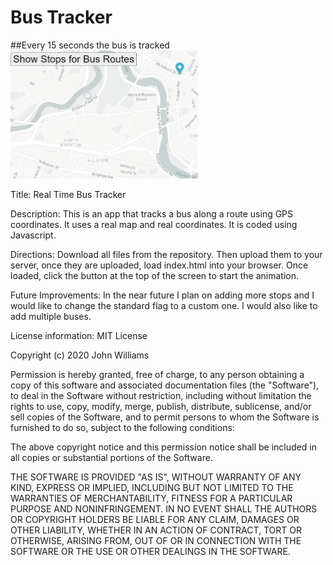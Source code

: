 # Bus Tracker
##Every 15 seconds the bus is tracked
<br>
<img src = "screenshot.png" width = "300"/>


Title: Real Time Bus Tracker

Description: This is an app that tracks a bus along a route using GPS coordinates. It uses a real map and real coordinates. It is coded using Javascript.

Directions: Download all files from the repository. Then upload them to your server, once they are uploaded, load index.html into your browser. Once loaded, click the button at the top of the screen to start the animation.

Future Improvements: In the near future I plan on adding more stops and I would like to change the standard flag to a custom one. I would also like to add multiple buses.

License information: MIT License

Copyright (c) 2020 John Williams

Permission is hereby granted, free of charge, to any person obtaining a copy
of this software and associated documentation files (the "Software"), to deal
in the Software without restriction, including without limitation the rights
to use, copy, modify, merge, publish, distribute, sublicense, and/or sell
copies of the Software, and to permit persons to whom the Software is
furnished to do so, subject to the following conditions:

The above copyright notice and this permission notice shall be included in all
copies or substantial portions of the Software.

THE SOFTWARE IS PROVIDED "AS IS", WITHOUT WARRANTY OF ANY KIND, EXPRESS OR
IMPLIED, INCLUDING BUT NOT LIMITED TO THE WARRANTIES OF MERCHANTABILITY,
FITNESS FOR A PARTICULAR PURPOSE AND NONINFRINGEMENT. IN NO EVENT SHALL THE
AUTHORS OR COPYRIGHT HOLDERS BE LIABLE FOR ANY CLAIM, DAMAGES OR OTHER
LIABILITY, WHETHER IN AN ACTION OF CONTRACT, TORT OR OTHERWISE, ARISING FROM,
OUT OF OR IN CONNECTION WITH THE SOFTWARE OR THE USE OR OTHER DEALINGS IN THE
SOFTWARE.


